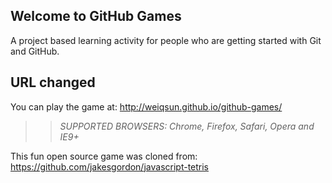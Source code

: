 ## Welcome to GitHub Games

A project based learning activity for people who are getting started with Git and GitHub.

## URL changed
You can play the game at: http://weiqsun.github.io/github-games/

>> _*SUPPORTED BROWSERS*: Chrome, Firefox, Safari, Opera and IE9+_

This fun open source game was cloned from: https://github.com/jakesgordon/javascript-tetris
